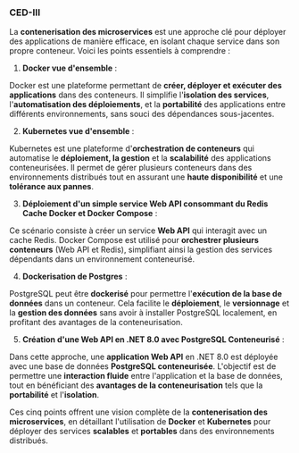 ### CED-III

La **contenerisation des microservices** est une approche clé pour déployer des applications de manière efficace, en isolant chaque service dans son propre conteneur. Voici les points essentiels à comprendre :

1. **Docker vue d'ensemble** :

Docker est une plateforme permettant de **créer, déployer et exécuter des applications** dans des conteneurs. Il simplifie l'**isolation des services**, l'**automatisation des déploiements**, et la **portabilité** des applications entre différents environnements, sans souci des dépendances sous-jacentes.

2. **Kubernetes vue d'ensemble** :

Kubernetes est une plateforme d'**orchestration de conteneurs** qui automatise le **déploiement, la gestion** et la **scalabilité** des applications conteneurisées. Il permet de gérer plusieurs conteneurs dans des environnements distribués tout en assurant une **haute disponibilité** et une **tolérance aux pannes**.

3. **Déploiement d'un simple service Web API consommant du Redis Cache Docker et Docker Compose** :

Ce scénario consiste à créer un service **Web API** qui interagit avec un cache Redis. Docker Compose est utilisé pour **orchestrer plusieurs conteneurs** (Web API et Redis), simplifiant ainsi la gestion des services dépendants dans un environnement conteneurisé.

4. **Dockerisation de Postgres** :

PostgreSQL peut être **dockerisé** pour permettre l'**exécution de la base de données** dans un conteneur. Cela facilite le **déploiement**, le **versionnage** et la **gestion des données** sans avoir à installer PostgreSQL localement, en profitant des avantages de la conteneurisation.

5. **Création d'une Web API en .NET 8.0 avec PostgreSQL Conteneurisé** :

Dans cette approche, une **application Web API** en .NET 8.0 est déployée avec une base de données **PostgreSQL conteneurisée**. L'objectif est de permettre une **interaction fluide** entre l'application et la base de données, tout en bénéficiant des **avantages de la conteneurisation** tels que la **portabilité** et l'**isolation**.

Ces cinq points offrent une vision complète de la **contenerisation des microservices**, en détaillant l'utilisation de **Docker** et **Kubernetes** pour déployer des services **scalables** et **portables** dans des environnements distribués.
